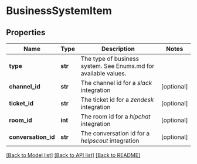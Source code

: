 # BusinessSystemItem

## Properties
Name | Type | Description | Notes
------------ | ------------- | ------------- | -------------
**type** | **str** | The type of business system. See Enums.md for available values. | 
**channel_id** | **str** | The channel id for a *slack* integration | [optional] 
**ticket_id** | **str** | The ticket id for a *zendesk* integration | [optional] 
**room_id** | **int** | The room id for a *hipchat* integration | [optional] 
**conversation_id** | **str** | The conversation id for a *helpscout* integration | [optional] 

[[Back to Model list]](../README.md#documentation-for-models) [[Back to API list]](../README.md#documentation-for-api-endpoints) [[Back to README]](../README.md)


